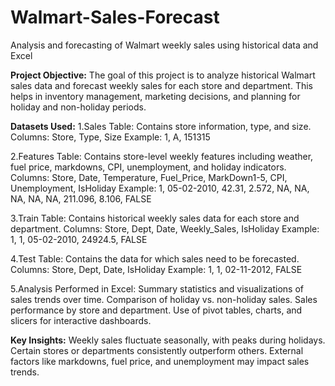 # Walmart-Sales-Forecast
Analysis and forecasting of Walmart weekly sales using historical data and Excel

**Project Objective:**
The goal of this project is to analyze historical Walmart sales data and forecast weekly sales for each store and department. This helps in inventory management, marketing decisions, and planning for holiday and non-holiday periods.

**Datasets Used:**
1.Sales Table: Contains store information, type, and size.
Columns: Store, Type, Size
Example: 1, A, 151315

2.Features Table: Contains store-level weekly features including weather, fuel price, markdowns, CPI, unemployment, and holiday indicators.
Columns: Store, Date, Temperature, Fuel_Price, MarkDown1-5, CPI, Unemployment, IsHoliday
Example: 1, 05-02-2010, 42.31, 2.572, NA, NA, NA, NA, NA, 211.096, 8.106, FALSE

3.Train Table: Contains historical weekly sales data for each store and department.
Columns: Store, Dept, Date, Weekly_Sales, IsHoliday
Example: 1, 1, 05-02-2010, 24924.5, FALSE

4.Test Table: Contains the data for which sales need to be forecasted.
Columns: Store, Dept, Date, IsHoliday
Example: 1, 1, 02-11-2012, FALSE

5.Analysis Performed in Excel:
Summary statistics and visualizations of sales trends over time.
Comparison of holiday vs. non-holiday sales.
Sales performance by store and department.
Use of pivot tables, charts, and slicers for interactive dashboards.

**Key Insights:**
Weekly sales fluctuate seasonally, with peaks during holidays.
Certain stores or departments consistently outperform others.
External factors like markdowns, fuel price, and unemployment may impact sales trends.
